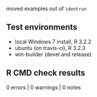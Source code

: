 moved examples out of `\dontrun`

## Test environments
* local Windows 7 install, R 3.2.2
* ubuntu (on travis-ci), R 3.2.3
* win-builder (devel and release)

## R CMD check results

0 errors | 0 warnings | 0 notes
